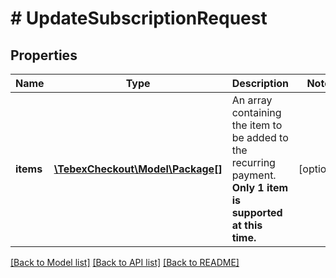 # # UpdateSubscriptionRequest

## Properties

Name | Type | Description | Notes
------------ | ------------- | ------------- | -------------
**items** | [**\TebexCheckout\Model\Package[]**](Package.md) | An array containing the item to be added to the recurring payment. **Only 1 item is supported at this time.** | [optional]

[[Back to Model list]](../../README.md#models) [[Back to API list]](../../README.md#endpoints) [[Back to README]](../../README.md)
